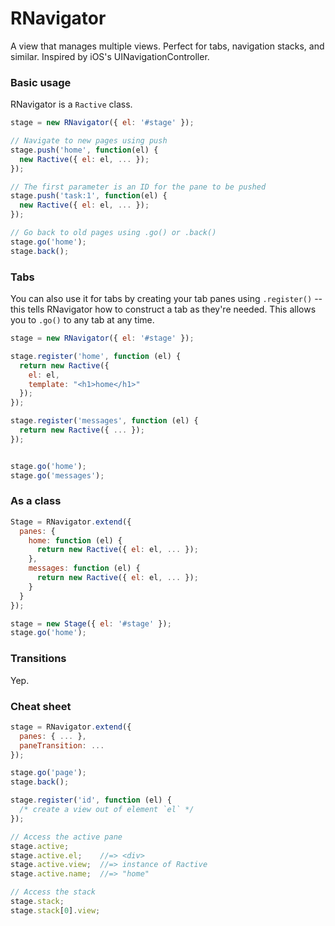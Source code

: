 RNavigator
====

A view that manages multiple views. Perfect for tabs, navigation stacks, and 
similar. Inspired by iOS's UINavigationController.

### Basic usage

RNavigator is a `Ractive` class.

``` js
stage = new RNavigator({ el: '#stage' });

// Navigate to new pages using push
stage.push('home', function(el) {
  new Ractive({ el: el, ... });
});

// The first parameter is an ID for the pane to be pushed
stage.push('task:1', function(el) {
  new Ractive({ el: el, ... });
});

// Go back to old pages using .go() or .back()
stage.go('home');
stage.back();
```

### Tabs

You can also use it for tabs by creating your tab panes using `.register()` -- 
this tells RNavigator how to construct a tab as they're needed. This allows you to 
`.go()` to any tab at any time.

``` js
stage = new RNavigator({ el: '#stage' });

stage.register('home', function (el) {
  return new Ractive({
    el: el,
    template: "<h1>home</h1>"
  });
});

stage.register('messages', function (el) {
  return new Ractive({ ... });
});


stage.go('home');
stage.go('messages');
```

### As a class

``` js
Stage = RNavigator.extend({
  panes: {
    home: function (el) {
      return new Ractive({ el: el, ... });
    },
    messages: function (el) {
      return new Ractive({ el: el, ... });
    }
  }
});

stage = new Stage({ el: '#stage' });
stage.go('home');
```

### Transitions

Yep.

### Cheat sheet

``` js
stage = RNavigator.extend({
  panes: { ... },
  paneTransition: ...
});

stage.go('page');
stage.back();

stage.register('id', function (el) {
  /* create a view out of element `el` */
});

// Access the active pane
stage.active;
stage.active.el;    //=> <div>
stage.active.view;  //=> instance of Ractive
stage.active.name;  //=> "home"

// Access the stack
stage.stack;
stage.stack[0].view;
```
